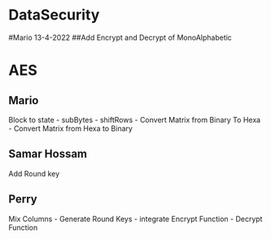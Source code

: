# DataSecurity
#Mario 13-4-2022 
##Add Encrypt and Decrypt of MonoAlphabetic

# AES

## Mario
Block to state - 
subBytes - 
shiftRows - 
Convert Matrix from Binary To Hexa - 
Convert Matrix from Hexa to Binary
## Samar Hossam 
Add Round key 
## Perry 
Mix Columns -
Generate Round Keys - 
integrate Encrypt Function - 
Decrypt Function
